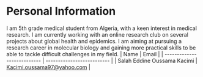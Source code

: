 # Personal Information
I am 5th grade medical student from Algeria, with a keen interest in medical research. I am currently working with an online research club on several projects about global health and epidemics. I am aiming at pursuing a research career in molecular biology and gaining more practical skills to be able to tackle difficult challenges in my field.
| Name                        | Email                      |
| --------------------------- | -------------------------- |
| Salah Eddine Oussama Kacimi | Kacimi.oussama97@yahoo.com |
